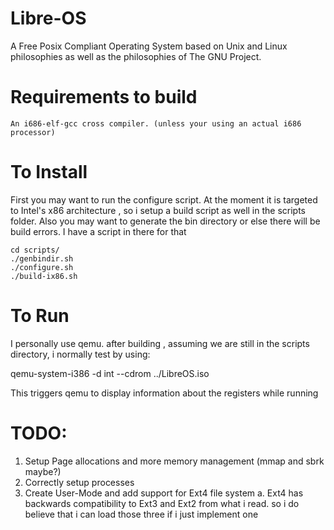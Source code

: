 # Libre-OS

  A Free Posix Compliant Operating System based on Unix and Linux philosophies
as well as the philosophies of The GNU Project.


# Requirements to build
    An i686-elf-gcc cross compiler. (unless your using an actual i686 processor)

# To Install
   First you may want to run the configure script. At the moment it  is targeted
to Intel's x86 architecture , so i setup a build script as well in the scripts
folder. Also you may want to generate the bin directory or else there will be
build errors. I have a script in there for that


    cd scripts/
    ./genbindir.sh
    ./configure.sh
    ./build-ix86.sh



# To Run

  I personally use qemu. after building , assuming we are still in the scripts
directory, i normally test by using:

  qemu-system-i386 -d int --cdrom  ../LibreOS.iso

  This triggers qemu to display information about the registers while running


# TODO:

  1. Setup Page allocations and more memory management (mmap and sbrk maybe?)
  2. Correctly setup processes
  3. Create User-Mode and add support for Ext4 file system
     a. Ext4 has backwards compatibility to Ext3 and Ext2 from what i read.
        so i do believe that i can load those three if i just implement one
